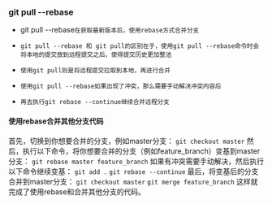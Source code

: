 ### git pull --rebase
* git pull --rebase`在获取最新版本后，使用rebase方式合并分支`
* `git pull --rebase 和 git pull的区别在于，使用git pull --rebase命令时会将本地的提交放到远程提交之后，使得提交历史更加整洁`

* `使用git pull则是将远程提交拉取到本地，再进行合并`


* `使用git pull --rebase如果出现了冲突，那么需要手动解决冲突内容后`
* `再去执行git rebase --continue继续合并远程分支`

#### 使用rebase合并其他分支代码
首先，切换到你想要合并的分支，例如master分支：
`git checkout master`
然后，执行以下命令，将你想要合并的分支（例如feature_branch）变基到master分支：
`git rebase master feature_branch`
如果有冲突需要手动解决，然后执行以下命令继续变基：
`git add .`
`git rebase --continue`
最后，将变基后的分支合并到master分支：
`git checkout master`
`git merge feature_branch`
这样就完成了使用rebase和合并其他分支的代码。

